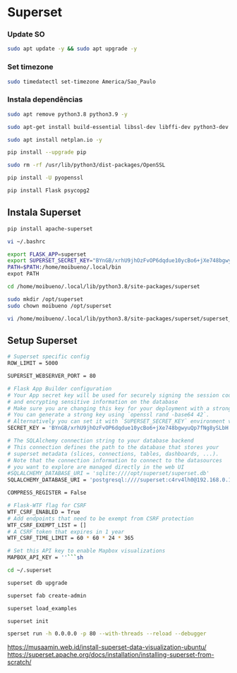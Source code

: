 # Superset

### Update SO
```bash
sudo apt update -y && sudo apt upgrade -y
```
### Set timezone
```sh
sudo timedatectl set-timezone America/Sao_Paulo
```
### Instala dependências
```sh
sudo apt remove python3.8 python3.9 -y
```
```sh
sudo apt-get install build-essential libssl-dev libffi-dev python3-dev python3-pip libsasl2-dev libldap2-dev default-libmysqlclient-dev nginx -y
```
```sh
sudo apt install netplan.io -y
```
```sh
pip install --upgrade pip
```
```sh
sudo rm -rf /usr/lib/python3/dist-packages/OpenSSL
```
```sh
pip install -U pyopenssl
```
```sh
pip install Flask psycopg2
```
## Instala Superset
```sh
pip install apache-superset
```
```sh
vi ~/.bashrc
```
```sh
export FLASK_APP=superset
export SUPERSET_SECRET_KEY="BYnGB/xrhU9jhOzFvOP6dqdue10ycBo6+jXe748bgwyuQp7fNg8ySLbH"
PATH=$PATH:/home/moibueno/.local/bin
expot PATH
```
```sh
cd /home/moibueno/.local/lib/python3.8/site-packages/superset
```
```sh
sudo mkdir /opt/superset
sudo chown moibueno /opt/superset
```
```sh
vi /home/moibueno/.local/lib/python3.8/site-packages/superset/superset_config.py
```
## Setup Superset
```sh
# Superset specific config
ROW_LIMIT = 5000

SUPERSET_WEBSERVER_PORT = 80

# Flask App Builder configuration
# Your App secret key will be used for securely signing the session cookie
# and encrypting sensitive information on the database
# Make sure you are changing this key for your deployment with a strong key.
# You can generate a strong key using `openssl rand -base64 42`.
# Alternatively you can set it with `SUPERSET_SECRET_KEY` environment variable.
SECRET_KEY = 'BYnGB/xrhU9jhOzFvOP6dqdue10ycBo6+jXe748bgwyuQp7fNg8ySLbH'

# The SQLAlchemy connection string to your database backend
# This connection defines the path to the database that stores your
# superset metadata (slices, connections, tables, dashboards, ...).
# Note that the connection information to connect to the datasources
# you want to explore are managed directly in the web UI
#SQLALCHEMY_DATABASE_URI = 'sqlite:////opt/superset/superset.db'
SQLALCHEMY_DATABASE_URI = 'postgresql:////superset:c4rv4lh0@192.168.0.135//superset'

COMPRESS_REGISTER = False

# Flask-WTF flag for CSRF
WTF_CSRF_ENABLED = True
# Add endpoints that need to be exempt from CSRF protection
WTF_CSRF_EXEMPT_LIST = []
# A CSRF token that expires in 1 year
WTF_CSRF_TIME_LIMIT = 60 * 60 * 24 * 365

# Set this API key to enable Mapbox visualizations
MAPBOX_API_KEY = ''```sh
```
```sh
cd ~/.superset
```
```sh
superset db upgrade
```

```sh
superset fab create-admin
```
```sh
superset load_examples
```

```sh
superset init
```

```sh
sperset run -h 0.0.0.0 -p 80 --with-threads --reload --debugger
```

https://musaamin.web.id/install-superset-data-visualization-ubuntu/  
https://superset.apache.org/docs/installation/installing-superset-from-scratch/
